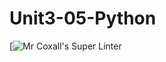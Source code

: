 # Unit3-05-Python
[![Mr Coxall's Super Linter](https://github.com/ICS3U-C-Programming-HiabGm/Unit3-05-ICS3U-C-Programming-HiabGm/Unit3-05-Python<OWNER>/<REPOSITORY>/actions/)
